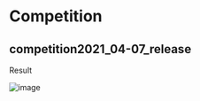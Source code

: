 # Competition
## competition2021_04-07_release
Result

![image](https://github.com/jp298486/deep_learning_with_python/blob/main/Competition/competition2021_04-07_release/image/final_result.jpg)